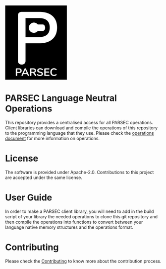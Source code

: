 <!--
  -- Copyright (c) 2019, Arm Limited, All Rights Reserved
  -- SPDX-License-Identifier: Apache-2.0
  --
  -- Licensed under the Apache License, Version 2.0 (the "License"); you may
  -- not use this file except in compliance with the License.
  -- You may obtain a copy of the License at
  --
  -- http://www.apache.org/licenses/LICENSE-2.0
  --
  -- Unless required by applicable law or agreed to in writing, software
  -- distributed under the License is distributed on an "AS IS" BASIS, WITHOUT
  -- WARRANTIES OR CONDITIONS OF ANY KIND, either express or implied.
  -- See the License for the specific language governing permissions and
  -- limitations under the License.
--->
![PARSEC logo](PARSEC.png)
# PARSEC Language Neutral Operations

This repository provides a centralised access for all PARSEC operations.
Client libraries can download and compile the operations of this repository to the programming language that they use.
Please check the [operations document](https://github.com/parallaxsecond/parsec/blob/master/docs/operation_directory.md)
for more information on operations.

# License

The software is provided under Apache-2.0. Contributions to this project are accepted under the same license.

# User Guide

In order to make a PARSEC client library, you will need to add in the build script of your library the needed operations
to clone this git repository and then compile the operations into functions to convert between your language native
memory structures and the operations format.

# Contributing

Please check the [Contributing](CONTRIBUTING.md) to know more about the contribution process.

